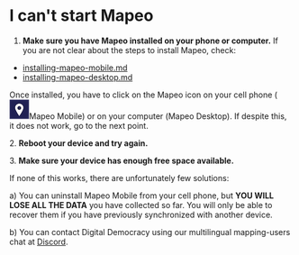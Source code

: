 # I can't start Mapeo

1. **Make sure you have Mapeo installed on your phone or computer.** If you are not clear about the steps to install Mapeo, check: ​

* [installing-mapeo-mobile.md](../mapeo-mobile-installation-setup/installing-mapeo-mobile.md "mention")
* [installing-mapeo-desktop.md](../mapeo-desktop-installation-setup/installing-mapeo-desktop.md "mention")

Once installed, you have to click on the Mapeo icon on your cell phone (<img src="../../.gitbook/assets/Mapeo_Mobile.png" alt="" data-size="line">Mapeo Mobile) or on your computer (<img src="https://lh5.googleusercontent.com/bdNxQRS9mSJlaKfeYAUuqnhwjnkpXLYxjXEraIF2Y6JG7eyWI_grgr8HJ5PKGER8wB3xIgmLse9XuLQKxRlcLrYc1ZV8fzB6GwNRV22uGoWWcQ2dtQs2RKh1XN_v8PocFOMU24L6" alt="" data-size="line">Mapeo Desktop). If despite this, it does not work, go to the next point.&#x20;

2\. **Reboot your device and try again.**&#x20;

3\. **Make sure your device has enough free space available.**

If none of this works, there are unfortunately few solutions:&#x20;

a) You can uninstall Mapeo Mobile from your cell phone, but **YOU WILL LOSE ALL THE DATA** you have collected so far. You will only be able to recover them if you have previously synchronized with another device.&#x20;

b) You can contact Digital Democracy using our multilingual mapping-users chat at [Discord](https://digital-democracy.us2.list-manage.com/track/click?u=e5898ac1e68db70ce0dfefa88\&id=af17ade556\&e=c6a0dac4c6).
